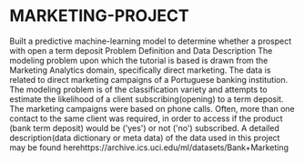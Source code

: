 # MARKETING-PROJECT
Built a predictive machine-learning model to determine whether a prospect with open a term deposit
Problem Definition and Data Description
The modeling problem upon which the tutorial is based is drawn from the Marketing Analytics domain, specifically direct marketing. The data is related to direct marketing campaigns of a Portuguese banking institution. The modeling problem is of the classification variety and attempts to estimate the likelihood of a client subscribing(opening) to a term deposit. The marketing campaigns were based on phone calls. Often, more than one contact to the same client was required, in order to access if the product (bank term deposit) would be ('yes') or not ('no') subscribed. A detailed description(data dictionary or meta data) of the data used in this project may be found herehttps://archive.ics.uci.edu/ml/datasets/Bank+Marketing
